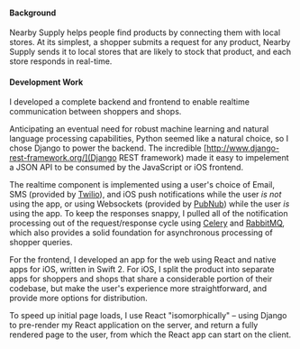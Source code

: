 #### Background

Nearby Supply helps people find products by connecting them with local stores. At its simplest, a shopper submits a request for any product, Nearby Supply sends it to local stores that are likely to stock that product, and each store responds in real-time.


#### Development Work

I developed a complete backend and frontend to enable realtime communication between shoppers and shops.

Anticipating an eventual need for robust machine learning and natural language processing capabilities, Python seemed like a natural choice, so I chose Django to power the backend. The incredible [http://www.django-rest-framework.org/](Django REST framework) made it easy to impelement a JSON API to be consumed by the JavaScript or iOS frontend.

The realtime component is implemented using a user's choice of Email, SMS (provided by [Twilio](https://www.twilio.com/)), and iOS push notifications while the user _is not_ using the app, or using Websockets (provided by [PubNub](https://www.pubnub.com/)) while the user _is_ using the app. To keep the responses snappy, I pulled all of the notification processing out of the request/response cycle using [Celery](http://www.celeryproject.org/) and [RabbitMQ](https://www.rabbitmq.com/), which also provides a solid foundation for asynchronous processing of shopper queries.

For the frontend, I developed an app for the web using React and native apps for iOS, written in Swift 2. For iOS, I split the product into separate apps for shoppers and shops that share a considerable portion of their codebase, but make the user's experience more straightforward, and provide more options for distribution.

To speed up initial page loads, I use React "isomorphically" – using Django to pre-render my React application on the server, and return a fully rendered page to the user, from which the React app can start on the client.
